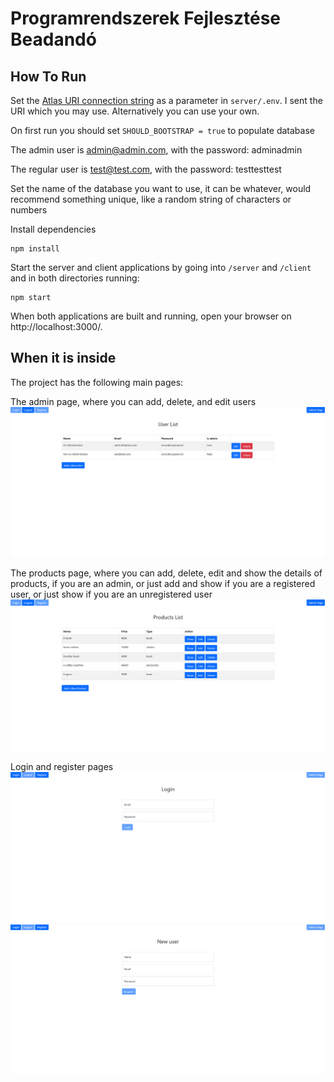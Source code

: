 # Programrendszerek Fejlesztése Beadandó

## How To Run

Set the [Atlas URI connection string](https://docs.atlas.mongodb.com/getting-started/) as a parameter in `server/.env`. I sent the URI which you may use. Alternatively you can use your own.

On first run you should set `SHOULD_BOOTSTRAP = true` to populate database

The admin user is admin@admin.com, with the password: adminadmin

The regular user is test@test.com, with the password: testtesttest

Set the name of the database you want to use, it can be whatever, would recommend something unique, like a random string of characters or numbers

Install dependencies

```
npm install
```

Start the server and client applications by going into `/server` and `/client` and in both directories running:
```
npm start
```

When both applications are built and running, open your browser on http://localhost:3000/.

## When it is inside

The project has the following main pages:

The admin page, where you can add, delete, and edit users
![adminPage](./admin.png)


The products page, where you can add, delete, edit and show the details of products, if you are an admin, or just add and show if you are a registered user, or just show if you are an unregistered user
![productsPage](./products.png)


Login and register pages
![loginPage](./login.png)
![registerPage](./register.png)